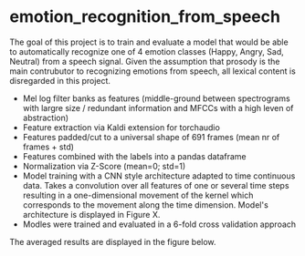 # emotion_recognition_from_speech

The goal of this project is to train and evaluate a model that would be able to automatically recognize one of 4 emotion classes (Happy, Angry, Sad, Neutral) from a speech signal. Given the assumption that prosody is the main contrubutor to recognizing emotions from speech, all lexical content is disregarded in this project.


* Mel log filter banks as features (middle-ground between spectrograms with largre size / redundant information and MFCCs with a high leven of abstraction)
* Feature extraction via Kaldi extension for torchaudio
* Features padded/cut to a universal shape of 691 frames (mean nr of frames + std)
* Features combined with the labels into a pandas dataframe
* Normalization via Z-Score (mean=0; std=1)
* Model training with a CNN style architecture adapted to time continuous data. Takes a convolution over all features of one or several time steps resulting in a one-dimensional movement of the kernel which corresponds to the movement along the time dimension. Model's architecture is displayed in Figure X.
* Modles were trained and evaluated in a 6-fold cross validation approach

The averaged results are displayed in the figure below.

